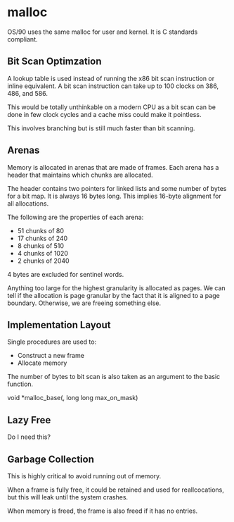 # malloc

OS/90 uses the same malloc for user and kernel. It is C standards compliant.

## Bit Scan Optimzation

A lookup table is used instead of running the x86 bit scan instruction or inline equivalent. A bit scan instruction can take up to 100 clocks on 386, 486, and 586.

This would be totally unthinkable on a modern CPU as a bit scan can be done in few clock cycles and a cache miss could make it pointless.

This involves branching but is still much faster than bit scanning.

## Arenas

Memory is allocated in arenas that are made of frames. Each arena has a header that maintains which chunks are allocated.

The header contains two pointers for linked lists and some number of bytes for a bit map. It is always 16 bytes long. This implies 16-byte alignment for all allocations.

The following are the properties of each arena:
- 51 chunks of 80
- 17 chunks of 240
- 8  chunks of 510
- 4  chunks of 1020
- 2  chunks of 2040

4 bytes are excluded for sentinel words.

Anything too large for the highest granularity is allocated as pages. We can tell if the allocation is page granular by the fact that it is aligned to a page boundary. Otherwise, we are freeing something else.

## Implementation Layout

Single procedures are used to:
- Construct a new frame
- Allocate memory

The number of bytes to bit scan is also taken as an argument to the basic function.

void *malloc_base(, long long max_on_mask)

## Lazy Free

Do I need this?

## Garbage Collection

This is highly critical to avoid running out of memory.

When a frame is fully free, it could be retained and used for reallcocations, but this will leak until the system crashes.

When memory is freed, the frame is also freed if it has no entries.

